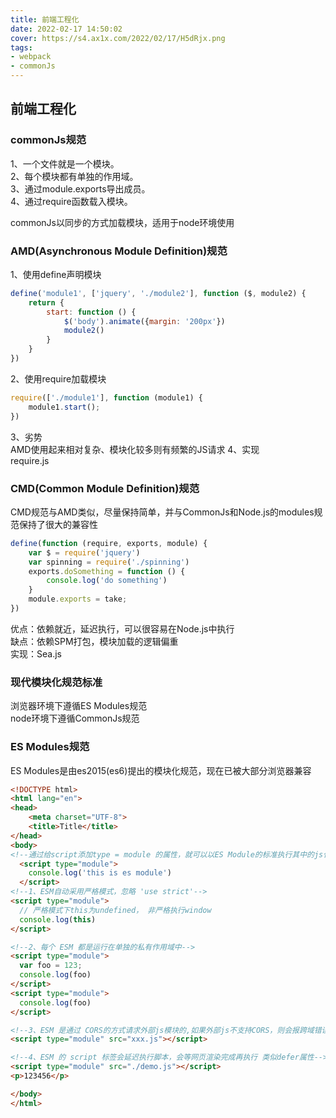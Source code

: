 ```yaml
---
title: 前端工程化
date: 2022-02-17 14:50:02
cover: https://s4.ax1x.com/2022/02/17/H5dRjx.png
tags:
- webpack
- commonJs
---
```


## 前端工程化

### commonJs规范
1、一个文件就是一个模块。  
2、每个模块都有单独的作用域。  
3、通过module.exports导出成员。  
4、通过require函数载入模块。

commonJs以同步的方式加载模块，适用于node环境使用

### AMD(Asynchronous Module Definition)规范
1、使用define声明模块  
```javascript
define('module1', ['jquery', './module2'], function ($, module2) {
    return {
        start: function () {
            $('body').animate({margin: '200px'})
            module2()
        }
    }
})
```
2、使用require加载模块
```javascript
require(['./module1'], function (module1) {
    module1.start();
})
```
3、劣势  
AMD使用起来相对复杂、模块化较多则有频繁的JS请求
4、实现  
require.js

### CMD(Common Module Definition)规范
CMD规范与AMD类似，尽量保持简单，并与CommonJs和Node.js的modules规范保持了很大的兼容性
```javascript
define(function (require, exports, module) {
    var $ = require('jquery')
    var spinning = require('./spinning')
    exports.doSomething = function () {
        console.log('do something')
    }
    module.exports = take;
})
```
优点：依赖就近，延迟执行，可以很容易在Node.js中执行  
缺点：依赖SPM打包，模块加载的逻辑偏重  
实现：Sea.js

### 现代模块化规范标准
浏览器环境下遵循ES Modules规范  
node环境下遵循CommonJs规范

### ES Modules规范
ES Modules是由es2015(es6)提出的模块化规范，现在已被大部分浏览器兼容
```html
<!DOCTYPE html>
<html lang="en">
<head>
    <meta charset="UTF-8">
    <title>Title</title>
</head>
<body>
<!--通过给script添加type = module 的属性，就可以以ES Module的标准执行其中的js代码-->
  <script type="module">
    console.log('this is es module')
  </script>
<!--1、ESM自动采用严格模式，忽略 'use strict'-->
<script type="module">
  // 严格模式下this为undefined， 非严格执行window
  console.log(this)
</script>

<!--2、每个 ESM 都是运行在单独的私有作用域中-->
<script type="module">
  var foo = 123;
  console.log(foo)
</script>
<script type="module">
  console.log(foo)
</script>

<!--3、ESM 是通过 CORS的方式请求外部js模块的,如果外部js不支持CORS，则会报跨域错误-->
<script type="module" src="xxx.js"></script>

<!--4、ESM 的 script 标签会延迟执行脚本，会等网页渲染完成再执行 类似defer属性-->
<script type="module" src="./demo.js"></script>
<p>123456</p>

</body>
</html>
```